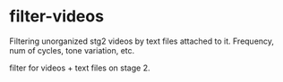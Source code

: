 # filter-videos
Filtering unorganized stg2 videos by text files attached to it. Frequency, num of cycles, tone variation, etc.

filter for videos + text files on stage 2.

